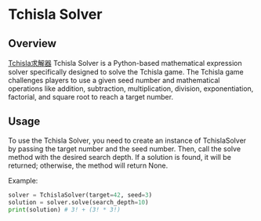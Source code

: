 # Tchisla Solver
## Overview
[Tchisla求解器](https://blog.csdn.net/Eyizoha/article/details/136352253)
Tchisla Solver is a Python-based mathematical expression solver specifically designed to solve the Tchisla game.
The Tchisla game challenges players to use a given seed number and mathematical operations like addition, subtraction, multiplication, division, exponentiation, factorial, and square root to reach a target number.
## Usage
To use the Tchisla Solver, you need to create an instance of TchislaSolver by passing the target number and the seed number. Then, call the solve method with the desired search depth. If a solution is found, it will be returned; otherwise, the method will return None.

Example:
``` python
solver = TchislaSolver(target=42, seed=3)
solution = solver.solve(search_depth=10)
print(solution) # 3! + (3! * 3!)
```
